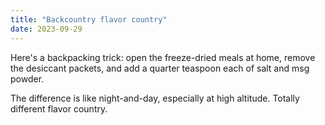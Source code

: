 ```yaml
---
title: "Backcountry flavor country"
date: 2023-09-29
---
```


Here's a backpacking trick: open the freeze-dried meals at home, remove the desiccant packets, and add a quarter teaspoon each of salt and msg powder. 

<!--more-->

The difference is like night-and-day, especially at high altitude. Totally different flavor country.